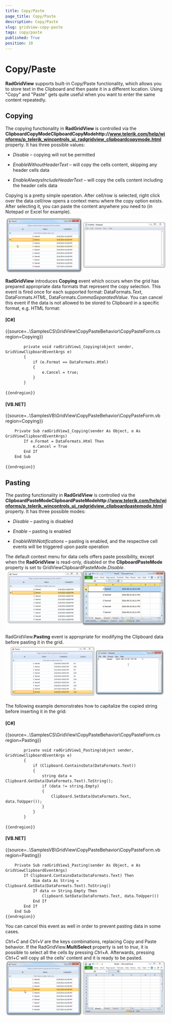 ```yaml
---
title: Copy/Paste
page_title: Copy/Paste
description: Copy/Paste
slug: gridview-copy-paste
tags: copy/paste
published: True
position: 10
---
```


# Copy/Paste



__RadGridView__ supports built-in Copy/Paste functionality, which allows you to store text
        in the Clipboard and then paste it in a different location. Using "Copy" and "Paste" gets quite useful when 
        you want to enter the same content repeatedly.
      

## Copying

The copying functionality in __RadGridView__ is controlled via the 
        __ClipboardCopyModeClipboardCopyModehttp://www.telerik.com/help/winforms/p_telerik_wincontrols_ui_radgridview_clipboardcopymode.html__ 
          property. It has three possible values:

* *Disable* – copying will not be permitted
            

* *EnableWithoutHeaderText* – will copy the cells content, skipping any header cells data
            

* *EnableAlwaysIncludeHeaderText* – will copy the cells content including the header cells data

Copying is a pretty simple operation. After cell/row is selected, right click over the data cell/row opens a context menu where the copy option exists.
          After selecting it, you can paste the content anywhere you need to (in Notepad or Excel for example).
        ![gridview-copy-paste 001](images/gridview-copy-paste001.gif)

__RadGridView__ introduces __Copying__ event which occurs when the grid has prepared 
        appropriate data formats that represent the copy selection. This event is fired once for each supported format: DataFormats.*Text*, 
        DataFormats.*HTML*, DataFormats.*CommaSeparatedValue*. You can cancel this event if the data is not allowed
        to be stored to Clipboard in a specific format, e.g. HTML format:

#### __[C#]__

{{source=..\SamplesCS\GridView\CopyPasteBehavior\CopyPasteForm.cs region=Copying}}
	        
	        private void radGridView1_Copying(object sender, GridViewClipboardEventArgs e)
	        {
	            if (e.Format == DataFormats.Html)
	            {
	                e.Cancel = true;
	            }
	        }
	        
	{{endregion}}



#### __[VB.NET]__

{{source=..\SamplesVB\GridView\CopyPasteBehavior\CopyPasteForm.vb region=Copying}}
	
	    Private Sub radGridView1_Copying(sender As Object, e As GridViewClipboardEventArgs)
	        If e.Format = DataFormats.Html Then
	            e.Cancel = True
	        End If
	    End Sub
	
	{{endregion}}



## Pasting

The pasting functionality in __RadGridView__ is controlled via the
          __ClipboardPasteModeClipboardPasteModehttp://www.telerik.com/help/winforms/p_telerik_wincontrols_ui_radgridview_clipboardpastemode.html__ property. It has three possible modes:
        

* *Disable* – pasting is disabled
            

* *Enable* – pasting is enabled
            

* *EnableWithNotifications* – pasting is enabled, and the respective cell events will be triggered upon paste operation
            

The default context menu for data cells offers paste possibility, except when the __RadGridView__ is read-only, disabled or the 
        __ClipboardPasteMode__ property is set to GridViewClipboardPasteMode.*Disable*.![gridview-copy-paste 002](images/gridview-copy-paste002.gif)

RadGridView.__Pasting__ event is appropriate for modifying the Clipboard data before pasting it in the grid.![gridview-copy-paste 003](images/gridview-copy-paste003.gif)

The following example demonstrates how to capitalize the copied string before inserting it in the grid:

#### __[C#]__

{{source=..\SamplesCS\GridView\CopyPasteBehavior\CopyPasteForm.cs region=Pasting}}
	        
	        private void radGridView1_Pasting(object sender, GridViewClipboardEventArgs e)
	        {
	            if (Clipboard.ContainsData(DataFormats.Text))
	            {
	                string data = Clipboard.GetData(DataFormats.Text).ToString();
	                if (data != string.Empty)
	                {
	                    Clipboard.SetData(DataFormats.Text, data.ToUpper());
	                }
	            }
	        }
	        
	{{endregion}}



#### __[VB.NET]__

{{source=..\SamplesVB\GridView\CopyPasteBehavior\CopyPasteForm.vb region=Pasting}}
	
	    Private Sub radGridView1_Pasting(sender As Object, e As GridViewClipboardEventArgs)
	        If Clipboard.ContainsData(DataFormats.Text) Then
	            Dim data As String = Clipboard.GetData(DataFormats.Text).ToString()
	            If data <> String.Empty Then
	                Clipboard.SetData(DataFormats.Text, data.ToUpper())
	            End If
	        End If
	    End Sub
	{{endregion}}



You can cancel this event as well in order to prevent pasting data in some cases.

*Ctrl+C* and *Ctrl+V* are the keys combinations, replacing Copy and Paste behavior. 
          If the RadGridView.__MultiSelect__ property is set to *true*, it is possible to select all
          the cells by pressing *Ctrl+A*. Afterwards, pressing *Ctrl+C* will copy all the cells’ content and it is ready to be pasted.![gridview-copy-paste 004](images/gridview-copy-paste004.gif)
